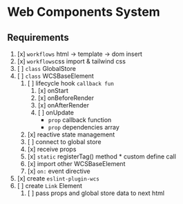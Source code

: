 # Web Components System

## Requirements

1. [x] `workflows` html -> template -> dom insert
2. [x] `workflows`css import & tailwind css
3. [ ] `class` GlobalStore
4. [ ] `class` WCSBaseElement
   1. [ ] lifecycle hook `callback fun`
      1. [x] onStart
      2. [x] onBeforeRender
      3. [x] onAfterRender
      4. [ ] onUpdate
         * `prop` callback function
         * `prop` dependencies array
   2. [x] reactive state management
   3. [ ] connect to global store
   4. [x] receive props
   5. [x] `static` registerTag() method
          * custom define call
   6. [x] import other WCSBaseElement
   7. [x] `on:` event directive
5. [x] create `eslint-plugin-wcs`
6. [ ] create `Link` Element
    1. [ ] pass props and global store data to next html

